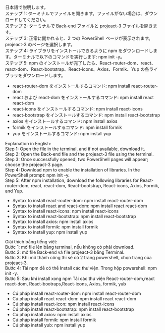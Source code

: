 日本語で説明します。  
ステップ 1: ターミナルでファイルを開きます。ファイルがない場合は、ダウンロードしてください。  
ステップ 2: ターミナルで Back-end ファイルと projeact-3 ファイルを開きます。  
ステップ 3: 正常に開かれると、2 つの PowerShell ページが表示されます。projeact-3 のページを選択します。  
ステップ 4: ライブラリをインストールできるように npm をダウンロードします。ターミナルで以下のコマンドを実行します: npm init -y。  
ステップ 5: npm のインストールが完了したら、React-router-dom、react、react-dom、React-bootstrap、React-icons、Axios、Formik、Yup の各ライブラリをダウンロードします。  

  - react-router-dom をインストールするコマンド: npm install react-router-dom  
  - react および react-dom をインストールするコマンド: npm install react react-dom  
  - react-icons をインストールするコマンド: npm install react-icons  
  - react-bootstrap をインストールするコマンド: npm install react-bootstrap  
  - axios をインストールするコマンド: npm install axios  
  - formik をインストールするコマンド: npm install formik  
  - yup をインストールするコマンド: npm install yup  


Explanation in English:  
Step 1: Open the file in the terminal, and if not available, download it.  
Step 2: Open the Back-end file and the projeact-3 file using the terminal.  
Step 3: Once successfully opened, two PowerShell pages will appear; choose the projeact-3 page.  
Step 4: Download npm to enable the installation of libraries. In the PowerShell prompt: npm init -y.  
Step 5: After npm installation, download the following libraries for React-router-dom, react, react-dom, React-bootstrap, React-icons, Axios, Formik, and Yup.  

  - Syntax to install react-router-dom: npm install react-router-dom  
  - Syntax to install react and react-dom: npm install react react-dom  
  - Syntax to install react-icons: npm install react-icons  
  - Syntax to install react-bootstrap: npm install react-bootstrap  
  - Syntax to install axios: npm install axios  
  - Syntax to install formik: npm install formik  
  - Syntax to install yup: npm install yup  


Giải thích bằng tiếng việt:  
Bước 1: mở file lên bằng terminal, nếu không có phải download.   
Bước 2: mở file Back-end và file projeact-3 bằng Terminal.  
Bước 3: Khi mở thành công thì sẽ có 2 trang powershell, chọn trang của projeact-3.   
Bước 4: Tải npm để có thể Install các thư viện. Trong hộp powershell: npm init -y.                   
Bước 5: Sau khi install xong npm Tải các thư viện React-router-dom,react react-dom, React-bootraps,React-icons, Axios, formik, yub
 - Cú pháp install react-router-dom: npm install react-router-dom
 - Cú pháp install react react-dom:  npm install react react-dom
 - Cú pháp install react-icon:       npm install react-icons
 - Cú pháp install react-bootstrap:  npm install react-bootstrap
 - Cú pháp install axios:            npm install axios
 - Cú pháp install formik:           npm install formik
 - Cú pháp install yub:              npm install yup







